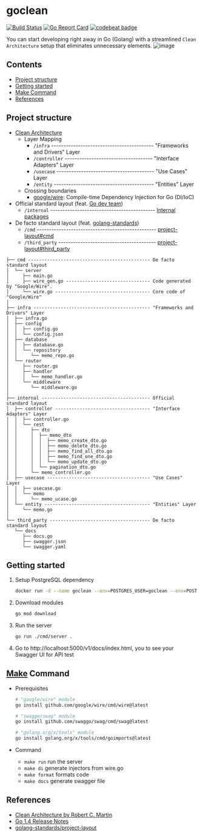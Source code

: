 # goclean
[![Build Status](https://github.com/slowhigh/goclean/actions/workflows/ci.yml/badge.svg?branch=main)](https://github.com/features/actions)
[![Go Report Card](https://goreportcard.com/badge/github.com/slowhigh/goclean)](https://goreportcard.com/report/github.com/slowhigh/goclean)
[![codebeat badge](https://codebeat.co/badges/20be09ab-0fe5-4789-9bcc-731c193aa59e)](https://codebeat.co/projects/github-com-slowhigh-goclean-main)

You can start developing right away in Go (Golang) with a streamlined `Clean Architecture` setup that eliminates unnecessary elements.
![image](https://github.com/user-attachments/assets/00a39eee-bda6-4da1-9fb8-58be84dc86a0)

## Contents
 - [Project structure](#project-structure)
 - [Getting started](#getting-started)
 - [Make Command](#make-command)
 - [References](#references)

## Project structure
- [Clean Architecture](https://blog.cleancoder.com/uncle-bob/2012/08/13/the-clean-architecture.html)
  - Layer Mapping
    - `/infra` ------------------------------------------ "Frameworks and Drivers" Layer
    - `/controller` ------------------------------------ "Interface Adapters" Layer
    - `/usecase` ---------------------------------------- "Use Cases" Layer
    - `/entity` ----------------------------------------- "Entities" Layer
  - Crossing boundaries
    - [google/wire](https://github.com/google/wire): Compile-time Dependency Injection for Go (DI/IoC)
- Official standard layout (feat. [Go dev team](https://go.dev/doc/go1.4))
  - `/internal` ------------------------------------------- [Internal packages](https://go.dev/doc/go1.4#internalpackages)
- De facto standard layout (feat. [golang-standards](https://github.com/golang-standards))
  - `/cmd` ------------------------------------------------- [project-layout#cmd](https://github.com/golang-standards/project-layout#cmd)
  - `/third_party` ---------------------------------------- [project-layout#third_party](https://github.com/golang-standards/project-layout#third_party)
```
├── cmd --------------------------------------------- De facto standard layout
│  └── server
│     ├── main.go
│     ├── wire_gen.go ------------------------------- Code generated by "Google/Wire".
│     └── wire.go ----------------------------------- Core code of "Google/Wire"
│
├── infra ------------------------------------------- "Frameworks and Drivers" Layer
│  ├── infra.go
│  ├── config
│  │  ├── config.go
│  │  └── config.json
│  ├── database
│  │  ├── database.go
│  │  └── repository
│  │     └── memo_repo.go
│  └── router
│     ├── router.go
│     ├── handler
│     │  └── memo_handler.go
│     └── middleware
│        └── middleware.go
│
├── internal ---------------------------------------- Official standard layout
│  ├── controller ----------------------------------- "Interface Adapters" Layer
│  │  ├── controller.go
│  │  └── rest
│  │     ├── dto
│  │     │  ├── memo_dto
│  │     │  │  ├── memo_create_dto.go
│  │     │  │  ├── memo_delete_dto.go
│  │     │  │  ├── memo_find_all_dto.go
│  │     │  │  ├── memo_find_one_dto.go
│  │     │  │  └── memo_update_dto.go
│  │     │  └── pagination_dto.go
│  │     └── memo_controller.go
│  ├── usecase -------------------------------------- "Use Cases" Layer
│  │  ├── usecase.go
│  │  └── memo
│  │     └── memo_ucase.go
│  └── entity --------------------------------------- "Entities" Layer
│     └── memo.go
│
└── third_party ------------------------------------- De facto standard layout
   └── docs
      ├── docs.go
      ├── swagger.json
      └── swagger.yaml
```

## Getting started
1.  Setup PostgreSQL dependency
    ```bash
    docker run -d --name goclean --env=POSTGRES_USER=goclean --env=POSTGRES_PASSWORD=goclean1! --env=POSTGRES_DB=goclean --env=TIMEZONE=Asia/Seoul -p 5432:5432 postgres
    ```

2. Download modules
    ```bash
    go mod download
    ```
3. Run the server
    ```bash
    go run ./cmd/server .
    ```

4. Go to http://localhost:5000/v1/docs/index.html, you to see your Swagger UI for API test

## [Make](https://www.gnu.org/software/make/) Command
- Prerequisites
  ```bash
  # "google/wire" module
  go install github.com/google/wire/cmd/wire@latest

  # "swaggo/swag" module
  go install github.com/swaggo/swag/cmd/swag@latest

  # "golang.org/x/tools" module
  go install golang.org/x/tools/cmd/goimports@latest
  ```

- Command
  - `make run` run the server
  - `make di` generate injectors from wire.go
  - `make format` formats code
  - `make docs` generate swagger file

## References
- [Clean Architecture by Robert C. Martin](https://blog.cleancoder.com/uncle-bob/2012/08/13/the-clean-architecture.html)
- [Go 1.4 Release Notes](https://go.dev/doc/go1.4#internalpackages)
- [golang-standards/project-layout](https://github.com/golang-standards/project-layout)
